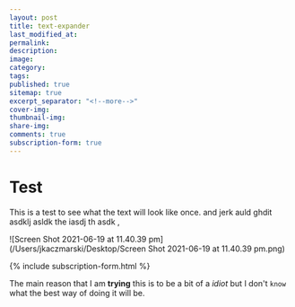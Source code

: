 ```yaml
---
layout: post
title: text-expander
last_modified_at: 
permalink: 
description: 
image: 
category: 
tags: 
published: true
sitemap: true
excerpt_separator: "<!--more-->"
cover-img: 
thumbnail-img: 
share-img: 
comments: true
subscription-form: true
---
```


# Test

This is a test to see what the text will look like once.  and jerk auld ghdit  asdklj asldk the iasdj th asdk , 

![Screen Shot 2021-06-19 at 11.40.39 pm](/Users/jkaczmarski/Desktop/Screen Shot 2021-06-19 at 11.40.39 pm.png)

{% include subscription-form.html %}

The main reason that I am **trying** this is to be a bit of a *idiot* but I don't `know` what the best way of doing it will be. 

